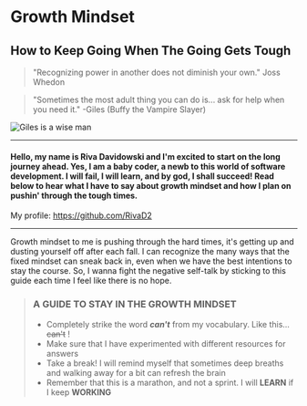 #  **Growth Mindset**
## How to Keep Going When The Going Gets Tough

>"Recognizing power in another does not diminish your own."  Joss Whedon

>"Sometimes the most adult thing you can do is... ask for help when you need it." -Giles (Buffy the Vampire Slayer)

![Giles is a wise man](https://www.writeups.org/wp-content/uploads/Giles-Buffy-Vampire-Slayer-Anthony-Head.jpg)





-------


#### Hello, my name is Riva Davidowski and I'm excited to start on the long journey ahead. Yes, I am a baby coder, a newb to this world of software development. I will fail, I will learn, and by god, I shall succeed! Read below to hear what I have to say about growth mindset and how I plan on pushin' through the tough times. 
My profile: <https://github.com/RivaD2>


------


Growth mindset to me is pushing through the hard times, it's getting up and dusting yourself off after each fall. I can recognize the many ways that the fixed mindset can sneak back in, even when we have the best intentions to stay the course. So, I wanna fight the negative self-talk by sticking to this guide each time I feel like there is no hope.



> ### A GUIDE TO STAY IN THE GROWTH MINDSET
>
> - Completely strike the word ***can't*** from my vocabulary. Like this... ~~can't~~ !
> - Make sure that I have experimented with different resources for answers
> - Take a break! I will remind myself that sometimes deep breaths and walking away for a bit can refresh the brain
> - Remember that this is a marathon, and not a sprint. I will **LEARN** if I keep **WORKING**

